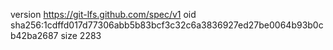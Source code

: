 version https://git-lfs.github.com/spec/v1
oid sha256:1cdffd017d77306abb5b83bcf3c32c6a3836927ed27be0064b93b0cb42ba2687
size 2283
